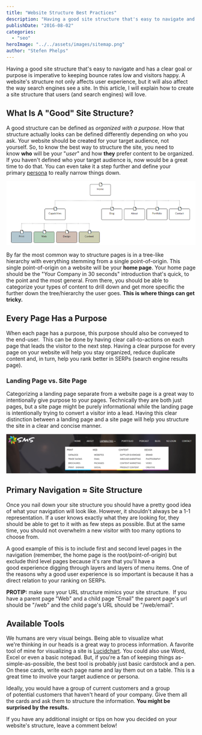 ```yaml
---
title: "Website Structure Best Practices"
description: "Having a good site structure that's easy to navigate and has a clear goal or purpose is imperative to keeping bounce rates low and visitors happy. A website's structure not only affects user experience"
publishDate: "2016-08-02"
categories:
  - "seo"
heroImage: "../../assets/images/sitemap.png"
author: "Stefen Phelps"
---
```


Having a good site structure that's easy to navigate and has a clear goal or purpose is imperative to keeping bounce rates low and visitors happy. A website's structure not only affects user experience, but it will also affect the way search engines see a site. In this article, I will explain how to create a site structure that users (and search engines) will love.

## What Is A "Good" Site Structure?

A good structure can be defined as *organized with a purpose*. How that structure actually looks can be defined differently depending on who you ask. Your website should be created for your target audience, not yourself. So, to know the best way to structure the site, you need to know **who** will be your "_user_" and how **they** prefer content to be organized. If you haven't defined who your target audience is, now would be a great time to do that. You can even take it a step further and define your primary [persona](<https://en.wikipedia.org/wiki/Persona_(user_experience)>) to really narrow things down.

![site structure](../../assets/images/sms-site-structure.png)

By far the most common way to structure pages is in a tree-like hierarchy with everything stemming from a single point-of-origin. This single point-of-origin on a website will be your **home page**. Your home page should be the "Your Company in 30 seconds" introduction that's quick, to the point and the most general. From there, you should be able to categorize your types of content to drill down and get more specific the further down the tree/hierarchy the user goes. **This is where things can get tricky.**

## Every Page Has a Purpose

When each page has a purpose, this purpose should also be conveyed to the end-user.  This can be done by having clear call-to-actions on each page that leads the visitor to the next step. Having a clear purpose for every page on your website will help you stay organized, reduce duplicate content and, in turn, help you rank better in SERPs (search engine results page).

### Landing Page vs. Site Page

Categorizing a landing page separate from a website page is a great way to intentionally give purpose to your pages. Technically they are both just pages, but a site page might be purely informational while the landing page is intentionally trying to convert a visitor into a lead. Having this clear distinction between a landing page and a site page will help you structure the site in a clear and concise manner.

![primary navigation](../../assets/images/sms-primary-navigation.png)

## Primary Navigation ≈ Site Structure

Once you nail down your site structure you should have a pretty good idea of what your navigation will look like. However, it shouldn't always be a 1-1 representation. If a user knows exactly what they are looking for, they should be able to get to it with as few steps as possible. But at the same time, you should not overwhelm a new visitor with too many options to choose from.

A good example of this is to include first and second level pages in the navigation (remember, the home page is the root/point-of-origin) but exclude third level pages because it's rare that you'll have a good experience digging through layers and layers of menu items. One of the reasons why a good user experience is so important is because it has a direct relation to your ranking on SERPs.

**PROTIP:** make sure your URL structure mimics your site structure.  If you have a parent page "Web" and a child page "Email" the parent page's url should be "/web" and the child page's URL should be "/web/email".

## Available Tools

We humans are very visual beings. Being able to visualize what we're thinking in our heads is a great way to process information. A favorite tool of mine for visualizing a site is [Lucidchart](https://www.lucidchart.com/). You could also use Word, Excel or even a basic notepad. But, if you're a fan of keeping things as-simple-as-possible, the best tool is probably just basic cardstock and a pen. On these cards, write each page name and lay them out on a table. This is a great time to involve your target audience or persona.

Ideally, you would have a group of current customers and a group of potential customers that haven't heard of your company. Give them all the cards and ask them to structure the information. **You might be surprised by the results.**

If you have any additional insight or tips on how you decided on your website's structure, leave a comment below!
